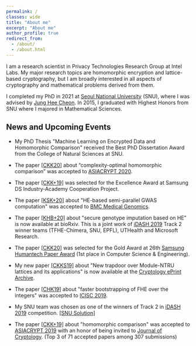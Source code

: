 ```yaml
---
permalink: /
classes: wide
title: "About me"
excerpt: "About me"
author_profile: true
redirect_from: 
  - /about/
  - /about.html
---
```


I am a research scientist in Privacy Technologies Research Group at Intel Labs.
My major research topics are homomorphic encryption and lattice-based cryptography, but I am broadly interested in all aspects of cryptography and mathematical problems derived from them. 

I completed my PhD in 2021 at [Seoul National University](https://en.snu.ac.kr/index.html) (SNU), where I was advised by [Jung Hee Cheon](http://www.math.snu.ac.kr/~jhcheon/xe2/). In 2015, I graduated with Highest Honors from SNU where I majored in Mathematical Sciences.


## News and Upcoming Events

- My PhD Thesis "Machine Learning on Encrypted Data and Homomorphic Comparison" received the Best PhD Dissertation Award from the College of Natural Sciences at SNU.

- The paper [[CKK20]](https://eprint.iacr.org/2019/1234.pdf) about “complexity-optimal homomorphic comparison” was accepted to [ASIACRYPT 2020](https://asiacrypt.iacr.org/2020/).

- The paper [[CKK+19]](https://eprint.iacr.org/2019/417.pdf) was selected for the Excellence Award at Samsung DS Industry-Academy Cooperation Project.

- The paper [[KSK+20]](https://bmcmedgenomics.biomedcentral.com/articles/10.1186/s12920-020-0722-1#citeas) about "HE-based semi-parallel GWAS computation" was accepted to [BMC Medical Genomics](https://bmcmedgenomics.biomedcentral.com/).

- The paper [[KHB+20]](https://www.biorxiv.org/content/10.1101/2020.07.02.183459v2.full.pdf) about "secure genotype imputation based on HE" is now available at bioRxiv. This is a joint work of [iDASH 2019](http://www.humangenomeprivacy.org/2019/) Track 2 winner teams (TFHE-Chimera, SNU, EPFL), UTHealth and Microsoft Research.

- The paper [[CKK20]](https://eprint.iacr.org/2019/1234.pdf) was selected for the Gold Award at 26th [Samsung Humantech Paper Award](https://humantech.samsung.com/) (1st place in Computer Science & Engineering).

- My new paper [[CKKS19]](https://eprint.iacr.org/2019/1468.pdf) about "New trapdoor over Module-NTRU lattices and its applications" is now available at the [Cryptology ePrint Archive](https://eprint.iacr.org/).

- The paper [[CHK19]](https://eprint.iacr.org/2017/079.pdf) about "faster bootstrapping of FHE over the integers" was accepted to [ICISC 2019](http://www.icisc.org/).

- My SNU team was chosen as one of the winners of Track 2 in [iDASH 2019](http://www.humangenomeprivacy.org/2019/) competition. [[SNU Solution]](https://github.com/idashSNU/Imputation)

- The paper [[CKK+19]](https://eprint.iacr.org/2019/417.pdf) about "homomorphic comparison" was accepted to [ASIACRYPT 2019](https://asiacrypt.iacr.org/2019/) with an honor of being invited to [Journal of Cryptology](https://www.iacr.org/jofc/). (Top 3 of 71 accepted papers among 307 submissions)



